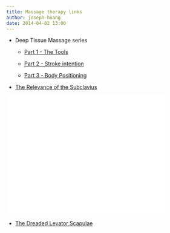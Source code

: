 ```yaml
---
title: Massage therapy links
author: joseph-huang
date: 2014-04-02 13:00
---
```



- Deep Tissue Massage series

    - [ Part 1 - The Tools](http://www.massageandbodywork.com/Articles/FebMar2005/deeptissue.html)

    - [Part 2 - Stroke intention](http://www.massageandbodywork.com/Articles/AprilMay2005/deeptissuepart2.html)

    - [Part 3 - Body Positioning](http://www.massageandbodywork.com/Articles/JuneJuly2005/Deeptissue.html)

- [The Relevance of the Subclavius](http://www.collegeofbodyscience.com/html27.htm)
<iframe width="420" height="315" src="//www.youtube.com/embed/BB66iXt43uk" frameborder="0" allowfullscreen></iframe>

- [The Dreaded Levator Scapulae](http://www.massagetherapy.com/articles/index.php/article_id/502/The-Dreaded-Levator-Scapulae)



